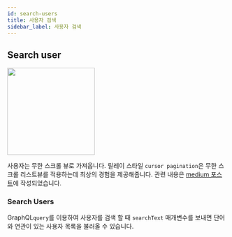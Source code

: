 ```yaml
---
id: search-users
title: 사용자 검색
sidebar_label: 사용자 검색
---
```


## Search user

<img src="https://miro.medium.com/max/287/1*EOsuX75bI_fGjp93Gbm_5Q.gif" width="200"/>

사용자는 무한 스크롤 뷰로 가져옵니다. 릴레이 스타일 `cursor pagination`은 무한 스크롤 리스트뷰를 적용하는데 최상의 경험을 제공해줍니다. 관련 내용은 [medium 포스트](https://medium.com/@dooboolab/relay-experimental-cursor-pagination-6a9e448d3146)에 작성되었습니다.

### Search Users

GraphQL`query`를 이용하여 사용자를 검색 할 때 `searchText` 매개변수를 보내면 단어와 연관이 있는 사용자 목록을 불러올 수 있습니다.